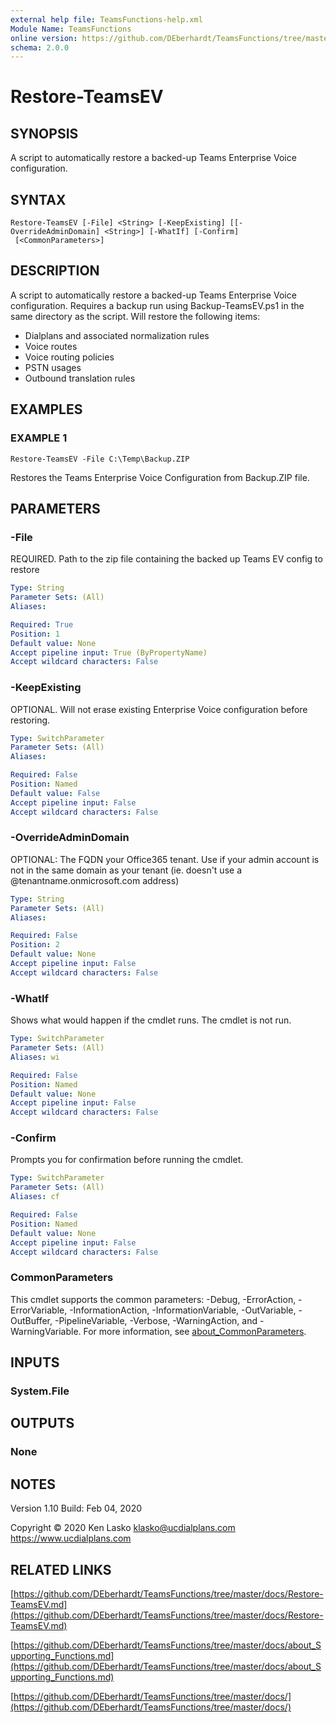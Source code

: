 ```yaml
---
external help file: TeamsFunctions-help.xml
Module Name: TeamsFunctions
online version: https://github.com/DEberhardt/TeamsFunctions/tree/master/docs/Restore-TeamsEV.md
schema: 2.0.0
---
```


# Restore-TeamsEV

## SYNOPSIS
A script to automatically restore a backed-up Teams Enterprise Voice configuration.

## SYNTAX

```
Restore-TeamsEV [-File] <String> [-KeepExisting] [[-OverrideAdminDomain] <String>] [-WhatIf] [-Confirm]
 [<CommonParameters>]
```

## DESCRIPTION
A script to automatically restore a backed-up Teams Enterprise Voice configuration.
Requires a backup run using Backup-TeamsEV.ps1 in the same directory as the script.
Will restore the following items:
- Dialplans and associated normalization rules
- Voice routes
- Voice routing policies
- PSTN usages
- Outbound translation rules

## EXAMPLES

### EXAMPLE 1
```
Restore-TeamsEV -File C:\Temp\Backup.ZIP
```

Restores the Teams Enterprise Voice Configuration from Backup.ZIP file.

## PARAMETERS

### -File
REQUIRED.
Path to the zip file containing the backed up Teams EV config to restore

```yaml
Type: String
Parameter Sets: (All)
Aliases:

Required: True
Position: 1
Default value: None
Accept pipeline input: True (ByPropertyName)
Accept wildcard characters: False
```

### -KeepExisting
OPTIONAL.
Will not erase existing Enterprise Voice configuration before restoring.

```yaml
Type: SwitchParameter
Parameter Sets: (All)
Aliases:

Required: False
Position: Named
Default value: False
Accept pipeline input: False
Accept wildcard characters: False
```

### -OverrideAdminDomain
OPTIONAL: The FQDN your Office365 tenant.
Use if your admin account is not in the same domain as your tenant (ie.
doesn't use a @tenantname.onmicrosoft.com address)

```yaml
Type: String
Parameter Sets: (All)
Aliases:

Required: False
Position: 2
Default value: None
Accept pipeline input: False
Accept wildcard characters: False
```

### -WhatIf
Shows what would happen if the cmdlet runs.
The cmdlet is not run.

```yaml
Type: SwitchParameter
Parameter Sets: (All)
Aliases: wi

Required: False
Position: Named
Default value: None
Accept pipeline input: False
Accept wildcard characters: False
```

### -Confirm
Prompts you for confirmation before running the cmdlet.

```yaml
Type: SwitchParameter
Parameter Sets: (All)
Aliases: cf

Required: False
Position: Named
Default value: None
Accept pipeline input: False
Accept wildcard characters: False
```

### CommonParameters
This cmdlet supports the common parameters: -Debug, -ErrorAction, -ErrorVariable, -InformationAction, -InformationVariable, -OutVariable, -OutBuffer, -PipelineVariable, -Verbose, -WarningAction, and -WarningVariable. For more information, see [about_CommonParameters](http://go.microsoft.com/fwlink/?LinkID=113216).

## INPUTS

### System.File
## OUTPUTS

### None
## NOTES
Version 1.10
Build: Feb 04, 2020

Copyright © 2020  Ken Lasko
klasko@ucdialplans.com
https://www.ucdialplans.com

## RELATED LINKS

[https://github.com/DEberhardt/TeamsFunctions/tree/master/docs/Restore-TeamsEV.md](https://github.com/DEberhardt/TeamsFunctions/tree/master/docs/Restore-TeamsEV.md)

[https://github.com/DEberhardt/TeamsFunctions/tree/master/docs/about_Supporting_Functions.md](https://github.com/DEberhardt/TeamsFunctions/tree/master/docs/about_Supporting_Functions.md)

[https://github.com/DEberhardt/TeamsFunctions/tree/master/docs/](https://github.com/DEberhardt/TeamsFunctions/tree/master/docs/)

